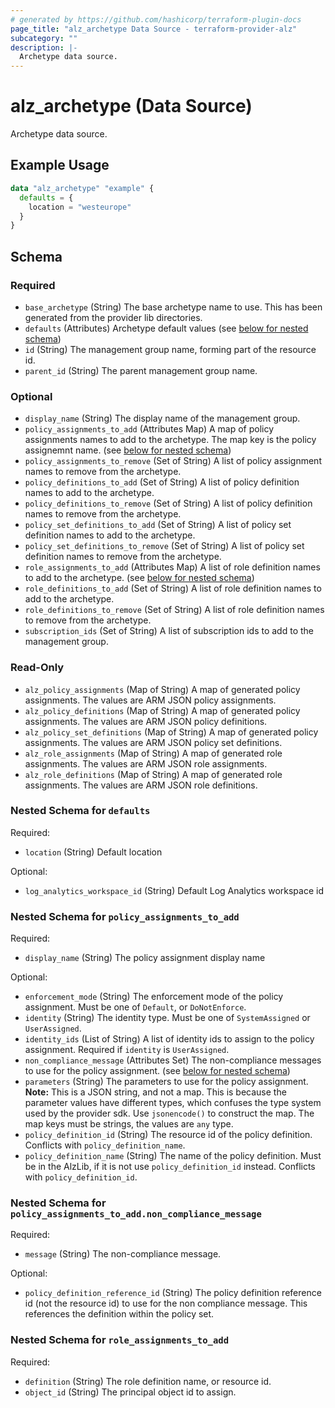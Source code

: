 ```yaml
---
# generated by https://github.com/hashicorp/terraform-plugin-docs
page_title: "alz_archetype Data Source - terraform-provider-alz"
subcategory: ""
description: |-
  Archetype data source.
---
```


# alz_archetype (Data Source)

Archetype data source.

## Example Usage

```terraform
data "alz_archetype" "example" {
  defaults = {
    location = "westeurope"
  }
}
```

<!-- schema generated by tfplugindocs -->
## Schema

### Required

- `base_archetype` (String) The base archetype name to use. This has been generated from the provider lib directories.
- `defaults` (Attributes) Archetype default values (see [below for nested schema](#nestedatt--defaults))
- `id` (String) The management group name, forming part of the resource id.
- `parent_id` (String) The parent management group name.

### Optional

- `display_name` (String) The display name of the management group.
- `policy_assignments_to_add` (Attributes Map) A map of policy assignments names to add to the archetype. The map key is the policy assignemnt name. (see [below for nested schema](#nestedatt--policy_assignments_to_add))
- `policy_assignments_to_remove` (Set of String) A list of policy assignment names to remove from the archetype.
- `policy_definitions_to_add` (Set of String) A list of policy definition names to add to the archetype.
- `policy_definitions_to_remove` (Set of String) A list of policy definition names to remove from the archetype.
- `policy_set_definitions_to_add` (Set of String) A list of policy set definition names to add to the archetype.
- `policy_set_definitions_to_remove` (Set of String) A list of policy set definition names to remove from the archetype.
- `role_assignments_to_add` (Attributes Map) A list of role definition names to add to the archetype. (see [below for nested schema](#nestedatt--role_assignments_to_add))
- `role_definitions_to_add` (Set of String) A list of role definition names to add to the archetype.
- `role_definitions_to_remove` (Set of String) A list of role definition names to remove from the archetype.
- `subscription_ids` (Set of String) A list of subscription ids to add to the management group.

### Read-Only

- `alz_policy_assignments` (Map of String) A map of generated policy assignments. The values are ARM JSON policy assignments.
- `alz_policy_definitions` (Map of String) A map of generated policy assignments. The values are ARM JSON policy definitions.
- `alz_policy_set_definitions` (Map of String) A map of generated policy assignments. The values are ARM JSON policy set definitions.
- `alz_role_assignments` (Map of String) A map of generated role assignments. The values are ARM JSON role assignments.
- `alz_role_definitions` (Map of String) A map of generated role assignments. The values are ARM JSON role definitions.

<a id="nestedatt--defaults"></a>
### Nested Schema for `defaults`

Required:

- `location` (String) Default location

Optional:

- `log_analytics_workspace_id` (String) Default Log Analytics workspace id


<a id="nestedatt--policy_assignments_to_add"></a>
### Nested Schema for `policy_assignments_to_add`

Required:

- `display_name` (String) The policy assignment display name

Optional:

- `enforcement_mode` (String) The enforcement mode of the policy assignment. Must be one of `Default`, or `DoNotEnforce`.
- `identity` (String) The identity type. Must be one of `SystemAssigned` or `UserAssigned`.
- `identity_ids` (List of String) A list of identity ids to assign to the policy assignment. Required if `identity` is `UserAssigned`.
- `non_compliance_message` (Attributes Set) The non-compliance messages to use for the policy assignment. (see [below for nested schema](#nestedatt--policy_assignments_to_add--non_compliance_message))
- `parameters` (String) The parameters to use for the policy assignment. **Note:** This is a JSON string, and not a map. This is because the parameter values have different types, which confuses the type system used by the provider sdk. Use `jsonencode()` to construct the map. The map keys must be strings, the values are `any` type.
- `policy_definition_id` (String) The resource id of the policy definition. Conflicts with `policy_definition_name`.
- `policy_definition_name` (String) The name of the policy definition. Must be in the AlzLib, if it is not use `policy_definition_id` instead. Conflicts with `policy_definition_id`.

<a id="nestedatt--policy_assignments_to_add--non_compliance_message"></a>
### Nested Schema for `policy_assignments_to_add.non_compliance_message`

Required:

- `message` (String) The non-compliance message.

Optional:

- `policy_definition_reference_id` (String) The policy definition reference id (not the resource id) to use for the non compliance message. This references the definition within the policy set.



<a id="nestedatt--role_assignments_to_add"></a>
### Nested Schema for `role_assignments_to_add`

Required:

- `definition` (String) The role definition name, or resource id.
- `object_id` (String) The principal object id to assign.
